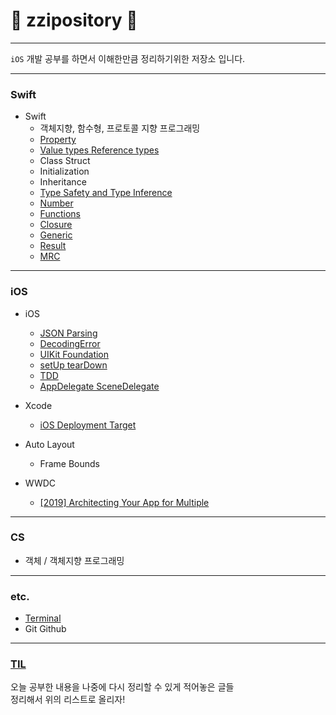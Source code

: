 # :fox_face: zzipository :fox_face:
---
`iOS` 개발 공부를 하면서 이해한만큼 정리하기위한 저장소 입니다. <br>
***

### Swift
- Swift
    - 객체지향, 함수형, 프로토콜 지향 프로그래밍
    - [Property](https://github.com/zziro95/zzipository/blob/main/Swift/Property.md)
    - [Value types Reference types](https://github.com/zziro95/zzipository/blob/main/Swift/Value%20types%20Reference%20types.md)
    - Class Struct
    - Initialization
    - Inheritance
    - [Type Safety and Type Inference](https://github.com/zziro95/zzipository/blob/main/Swift/Type%20Safety%20and%20Type%20Inference.md)
    - [Number](https://github.com/zziro95/zzipository/blob/main/Swift/Number.md)
    - [Functions](https://github.com/zziro95/zzipository/blob/main/Swift/Functions.md)
    - [Closure](https://github.com/zziro95/zzipository/blob/main/Swift/Closure.md)
    - [Generic](https://github.com/zziro95/zzipository/blob/main/Swift/Generic.md)
    - [Result](https://github.com/zziro95/zzipository/blob/main/Swift/Result.md)
    - [MRC](https://github.com/zziro95/zzipository/blob/main/Swift/MRC.md)
    
---
### iOS
- iOS
    - [JSON Parsing](https://github.com/zziro95/zzipository/blob/main/iOS/JSON%20Parsing.md)
    - [DecodingError](https://github.com/zziro95/zzipository/blob/main/iOS/DecodingError.md)
    - [UIKit Foundation](https://github.com/zziro95/zzipository/blob/main/iOS/UIKit%20Foundation.md)
    - [setUp tearDown](https://github.com/zziro95/zzipository/blob/main/iOS/setUp%20tearDown.md)
    - [TDD](https://github.com/zziro95/zzipository/blob/main/iOS/TDD.md)
    - [AppDelegate SceneDelegate](https://github.com/zziro95/zzipository/blob/main/iOS/AppDelegate%20SceneDelegate.md)
    
- Xcode
    - [iOS Deployment Target](https://github.com/zziro95/zzipository/blob/main/iOS/iOS%20Deployment%20Target.md)

- Auto Layout
    - Frame Bounds



- WWDC
    - [[2019] Architecting Your App for Multiple](https://github.com/zziro95/zzipository/blob/main/iOS/ArchitectingYourAppforMultiple(App%26SceneDelegate).md)
    
---
### CS
 - 객체 / 객체지향 프로그래밍

---
### etc.
 - [Terminal](https://github.com/zziro95/zzipository/blob/main/etc./Terminal.md)
 - Git Github

---
### [TIL](https://github.com/zziro95/zzipository/tree/main/TIL)
오늘 공부한 내용을 나중에 다시 정리할 수 있게 적어놓은 글들 <br>
정리해서 위의 리스트로 올리자!
